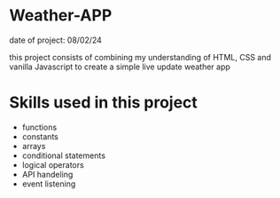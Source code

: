# Weather-APP

date of project: 08/02/24

this project consists of combining my understanding of HTML, CSS and vanilla Javascript to create a simple live update weather app

# Skills used in this project 
* functions
* constants 
* arrays
* conditional statements 
* logical operators
* API handeling 
* event listening 
